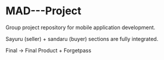 # MAD---Project
Group project repository for mobile application development.

Sayuru (seller) + sandaru (buyer) sections are fully integrated.

Final -> Final Product + Forgetpass
